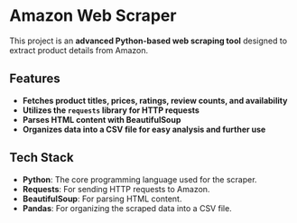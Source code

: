 # Amazon Web Scraper

This project is an **advanced Python-based web scraping tool** designed to extract product details from Amazon.

## Features

- **Fetches product titles, prices, ratings, review counts, and availability**
- **Utilizes the `requests` library for HTTP requests**
- **Parses HTML content with BeautifulSoup**
- **Organizes data into a CSV file for easy analysis and further use**

## Tech Stack

- **Python**: The core programming language used for the scraper.
- **Requests**: For sending HTTP requests to Amazon.
- **BeautifulSoup**: For parsing HTML content.
- **Pandas**: For organizing the scraped data into a CSV file.
